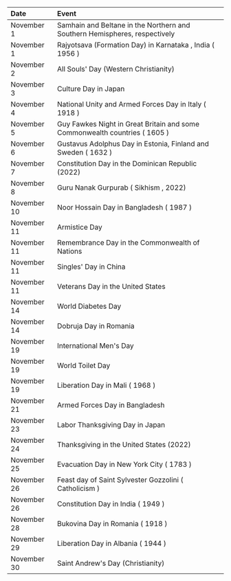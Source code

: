 | Date        | Event                                                                      |
|:------------|:---------------------------------------------------------------------------|
| November 1  | Samhain and Beltane in the Northern and Southern Hemispheres, respectively |
| November 1  | Rajyotsava (Formation Day) in Karnataka , India ( 1956 )                   |
| November 2  | All Souls' Day (Western Christianity)                                      |
| November 3  | Culture Day in Japan                                                       |
| November 4  | National Unity and Armed Forces Day in Italy ( 1918 )                      |
| November 5  | Guy Fawkes Night in Great Britain and some Commonwealth countries ( 1605 ) |
| November 6  | Gustavus Adolphus Day in Estonia, Finland and Sweden ( 1632 )              |
| November 7  | Constitution Day in the Dominican Republic (2022)                          |
| November 8  | Guru Nanak Gurpurab ( Sikhism , 2022)                                      |
| November 10 | Noor Hossain Day in Bangladesh ( 1987 )                                    |
| November 11 | Armistice Day                                                              |
| November 11 | Remembrance Day in the Commonwealth of Nations                             |
| November 11 | Singles' Day in China                                                      |
| November 11 | Veterans Day in the United States                                          |
| November 14 | World Diabetes Day                                                         |
| November 14 | Dobruja Day in Romania                                                     |
| November 19 | International Men's Day                                                    |
| November 19 | World Toilet Day                                                           |
| November 19 | Liberation Day in Mali ( 1968 )                                            |
| November 21 | Armed Forces Day in Bangladesh                                             |
| November 23 | Labor Thanksgiving Day in Japan                                            |
| November 24 | Thanksgiving in the United States (2022)                                   |
| November 25 | Evacuation Day in New York City ( 1783 )                                   |
| November 26 | Feast day of Saint Sylvester Gozzolini ( Catholicism )                     |
| November 26 | Constitution Day in India ( 1949 )                                         |
| November 28 | Bukovina Day in Romania ( 1918 )                                           |
| November 29 | Liberation Day in Albania ( 1944 )                                         |
| November 30 | Saint Andrew's Day (Christianity)                                          |
